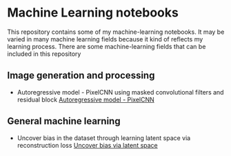 # Machine Learning notebooks

This repository contains some of my machine-learning notebooks. It may 
be varied in many machine learning fields because it kind of reflects my
learning process. There are some machine-learning fields that can be included
in this repository

## Image generation and processing
- Autoregressive model - PixelCNN using masked convolutional filters and residual block [Autoregressive model - PixelCNN](https://github.com/nmduonggg/machine-learning-notebooks/blob/main/pix2pix_cnn.ipynb)
  
## General machine learning
- Uncover bias in the dataset through learning latent space via reconstruction loss [Uncover bias via latent space](https://github.com/nmduonggg/machine-learning-notebooks/blob/main/uncovering-bias-through-latent-features.ipynb)
